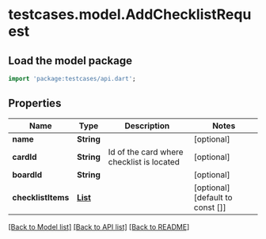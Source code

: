 # testcases.model.AddChecklistRequest

## Load the model package
```dart
import 'package:testcases/api.dart';
```

## Properties
Name | Type | Description | Notes
------------ | ------------- | ------------- | -------------
**name** | **String** |  | [optional] 
**cardId** | **String** | Id of the card where checklist is located | [optional] 
**boardId** | **String** |  | [optional] 
**checklistItems** | [**List<CheckItem>**](CheckItem.md) |  | [optional] [default to const []]

[[Back to Model list]](../README.md#documentation-for-models) [[Back to API list]](../README.md#documentation-for-api-endpoints) [[Back to README]](../README.md)


